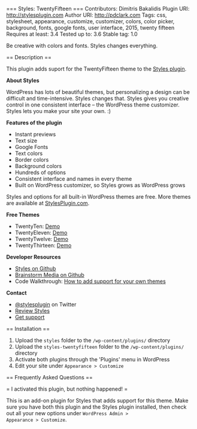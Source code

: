 === Styles: TwentyFifteen ===
Contributors: Dimitris Bakalidis 
Plugin URI: http://stylesplugin.com
Author URI: http://pdclark.com
Tags: css, stylesheet, appearance, customize, customizer, colors, color picker, background, fonts, google fonts, user interface, 2015, twenty fifteen
Requires at least: 3.4
Tested up to: 3.6
Stable tag: 1.0


Be creative with colors and fonts. Styles changes everything.

== Description ==

This plugin adds suport for the TwentyFifteen theme to the [Styles plugin](http://wordpress.org/extend/plugins/styles).

**About Styles**

WordPress has lots of beautiful themes, but personalizing a design can be difficult and time-intensive. Styles changes that. Styles gives you creative control in one consistent interface – the WordPress theme customizer. Styles lets you make your site your own. :)

**Features of the plugin**

* Instant previews
* Text size
* Google Fonts
* Text colors
* Border colors
* Background colors
* Hundreds of options
* Consistent interface and names in every theme
* Built on WordPress customizer, so Styles grows as WordPress grows

Styles and options for all built-in WordPress themes are free. More themes are available at [StylesPlugin.com](http://stylesplugin.com).

**Free Themes**

* TwentyTen: [Demo](http://demo.stylesplugin.com/twentyten)
* TwentyEleven: [Demo](http://demo.stylesplugin.com/twentyeleven)
* TwentyTwelve: [Demo](http://demo.stylesplugin.com/twentytwelve)
* TwentyThirteen: [Demo](http://demo.stylesplugin.com/twentythirteen)

**Developer Resources**

* [Styles on Github](https://github.com/stylesplugin)
* [Brainstorm Media on Github](https://github.com/brainstormmedia)
* Code Walkthrough: [How to add support for your own themes](http://www.youtube.com/playlist?list=PLxj61Fojm1RGevBh10U2qCqjwoH4Awo-P)

**Contact**

* [@stylesplugin](http://twitter.com/stylesplugin) on Twitter
* [Review Styles](http://wordpress.org/support/view/plugin-reviews/styles)
* [Get support](http://wordpress.org/support/plugin/styles)


== Installation ==

1. Upload the `styles` folder to the `/wp-content/plugins/` directory
1. Upload the `styles-twentyfifteen` folder to the `/wp-content/plugins/` directory
1. Activate both plugins through the 'Plugins' menu in WordPress
1. Edit your site under `Appearance > Customize`

== Frequently Asked Questions == 

= I activated this plugin, but nothing happened! =

This is an add-on plugin for Styles that adds support for this theme. Make sure you have both this plugin and the Styles plugin installed, then check out all your new options under <code>WordPress Admin > Appearance > Customize</code>.
